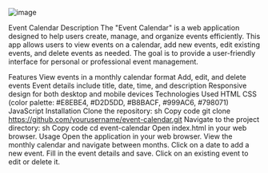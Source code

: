 ![image](https://github.com/kt1275088/Event-Calendar/assets/140021793/f44dab86-0058-4414-bf89-3b30739cc756)


Event Calendar
Description
The "Event Calendar" is a web application designed to help users create, manage, and organize events efficiently. This app allows users to view events on a calendar, add new events, edit existing events, and delete events as needed. The goal is to provide a user-friendly interface for personal or professional event management.

Features
View events in a monthly calendar format
Add, edit, and delete events
Event details include title, date, time, and description
Responsive design for both desktop and mobile devices
Technologies Used
HTML
CSS (color palette: #E8EBE4, #D2D5DD, #B8BACF, #999AC6, #798071)
JavaScript
Installation
Clone the repository:
sh
Copy code
git clone https://github.com/yourusername/event-calendar.git
Navigate to the project directory:
sh
Copy code
cd event-calendar
Open index.html in your web browser.
Usage
Open the application in your web browser.
View the monthly calendar and navigate between months.
Click on a date to add a new event.
Fill in the event details and save.
Click on an existing event to edit or delete it.
